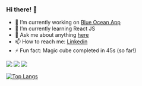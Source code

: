 ### Hi there! 👋


- 🔭 I’m currently working on [Blue Ocean App](https://github.com/cassiorsfreitas/blue-ocean-app)
- 🌱 I’m currently learning React JS
- 💬 Ask me about anything [here](https://github.com/cassiorsfreitas/cassiorsfreitas/issues)
- 📫 How to reach me: [Linkedin](https://www.linkedin.com/in/cassiorsfreitas/)
- ⚡ Fun fact: Magic cube completed in 45s (so far!)

![](https://komarev.com/ghpvc/?username=cassiorsfreitas&color=green) ![](https://img.shields.io/badge/code-javascript-informational?style=flat&logo=javascript&logoColor=white&color=2bbc8a) ![](https://img.shields.io/badge/code-java-informational?style=flat&logo=java&logoColor=white&color=2bbc8a)


[![Top Langs](https://github-readme-stats.vercel.app/api/top-langs/?username=cassiorsfreitas&layout=compact)](https://github.com/cassiorsfreitas)
